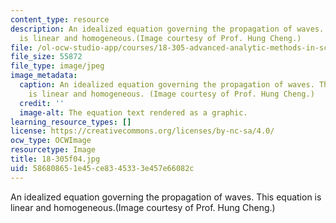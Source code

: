 ```yaml
---
content_type: resource
description: An idealized equation governing the propagation of waves. This equation
  is linear and homogeneous.(Image courtesy of Prof. Hung Cheng.)
file: /ol-ocw-studio-app/courses/18-305-advanced-analytic-methods-in-science-and-engineering-fall-2004/586808651e45ce8345333e457e66082c_18-305f04.jpg
file_size: 55872
file_type: image/jpeg
image_metadata:
  caption: An idealized equation governing the propagation of waves. This equation
    is linear and homogeneous. (Image courtesy of Prof. Hung Cheng.)
  credit: ''
  image-alt: The equation text rendered as a graphic.
learning_resource_types: []
license: https://creativecommons.org/licenses/by-nc-sa/4.0/
ocw_type: OCWImage
resourcetype: Image
title: 18-305f04.jpg
uid: 58680865-1e45-ce83-4533-3e457e66082c
---
```

An idealized equation governing the propagation of waves. This equation is linear and homogeneous.(Image courtesy of Prof. Hung Cheng.)
